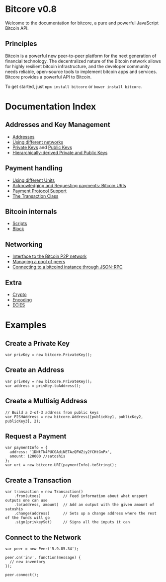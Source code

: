 # Bitcore v0.8

Welcome to the documentation for bitcore, a pure and powerful JavaScript Bitcoin API.

## Principles

Bitcoin is a powerful new peer-to-peer platform for the next generation of financial technology. The decentralized nature of the Bitcoin network allows for highly resilient bitcoin infrastructure, and the developer community needs reliable, open-source tools to implement bitcoin apps and services. Bitcore provides a powerful API to Bitcoin.

To get started, just `npm install bitcore` or `bower install bitcore`.

# Documentation Index

## Addresses and Key Management

* [Addresses](address.md)
* [Using different networks](networks.md)
* [Private Keys](privatekey.md) and [Public Keys](publickey.md)
* [Hierarchically-derived Private and Public Keys](hierarchical.md)

## Payment handling
* [Using different Units](unit.md)
* [Acknowledging and Requesting payments: Bitcoin URIs](uri.md)
* [Payment Protocol Support](paymentprotocol.md)
* [The Transaction Class](transaction.md)

## Bitcoin internals
* [Scripts](script.md)
* [Block](block.md)

## Networking
* [Interface to the Bitcoin P2P network](peer.md)
* [Managing a pool of peers](pool.md)
* [Connecting to a bitcoind instance through JSON-RPC](jsonrpc.md)

## Extra
* [Crypto](crypto.md)
* [Encoding](encoding.md)
* [ECIES](ecies.md)

# Examples 

## Create a Private Key

```
var privKey = new bitcore.PrivateKey();
```

## Create an Address
```
var privKey = new bitcore.PrivateKey();
var address = privKey.toAddress();
```

## Create a Multisig Address
```
// Build a 2-of-3 address from public keys
var P2SHAddress = new bitcore.Address([publicKey1, publicKey2, publicKey3], 2);
```

## Request a Payment
```
var paymentInfo = {
  address: '1DNtTk4PUCGAdiNETAzQFWZiy2fCHtGnPx',
  amount: 120000 //satoshis
};
var uri = new bitcore.URI(paymentInfo).toString();
```

## Create a Transaction
```
var transaction = new Transaction()
    .from(utxos)          // Feed information about what unspent outputs one can use
    .to(address, amount)  // Add an output with the given amount of satoshis
    .change(address)      // Sets up a change address where the rest of the funds will go
    .sign(privkeySet)     // Signs all the inputs it can
```

## Connect to the Network
```
var peer = new Peer('5.9.85.34');

peer.on('inv', function(message) {
  // new inventory
});

peer.connect();
```
